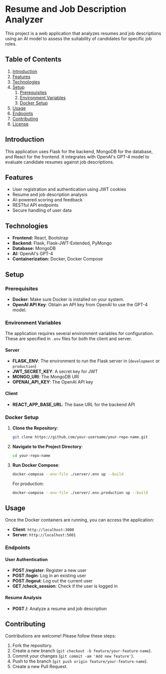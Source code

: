 # Resume and Job Description Analyzer

This project is a web application that analyzes resumes and job descriptions using an AI model to assess the suitability of candidates for specific job roles.

## Table of Contents

1. [Introduction](#introduction)
2. [Features](#features)
3. [Technologies](#technologies)
4. [Setup](#setup)
    1. [Prerequisites](#prerequisites)
    2. [Environment Variables](#environment-variables)
    3. [Docker Setup](#docker-setup)
5. [Usage](#usage)
6. [Endpoints](#endpoints)
7. [Contributing](#contributing)
8. [License](#license)

## Introduction

This application uses Flask for the backend, MongoDB for the database, and React for the frontend. It integrates with OpenAI's GPT-4 model to evaluate candidate resumes against job descriptions.

## Features

- User registration and authentication using JWT cookies
- Resume and job description analysis
- AI-powered scoring and feedback
- RESTful API endpoints
- Secure handling of user data

## Technologies

- **Frontend:** React, Bootstrap
- **Backend:** Flask, Flask-JWT-Extended, PyMongo
- **Database:** MongoDB
- **AI:** OpenAI's GPT-4
- **Containerization:** Docker, Docker Compose

## Setup

### Prerequisites

- **Docker**: Make sure Docker is installed on your system.
- **OpenAI API Key**: Obtain an API key from OpenAI to use the GPT-4 model.

### Environment Variables

The application requires several environment variables for configuration. These are specified in `.env` files for both the client and server.

#### Server

- **FLASK_ENV**: The environment to run the Flask server in (`development` or `production`)
- **JWT_SECRET_KEY**: A secret key for JWT
- **MONGO_URI**: The MongoDB URI
- **OPENAI_API_KEY**: The OpenAI API key

#### Client

- **REACT_APP_BASE_URL**: The base URL for the backend API

### Docker Setup

1. **Clone the Repository**:

   ```bash
   git clone https://github.com/your-username/your-repo-name.git
   ```

2. **Navigate to the Project Directory**:

   ```bash
   cd your-repo-name
   ```

3. **Run Docker Compose**:

   ```bash
   docker-compose --env-file ./server/.env up --build
   ```

   For production:

   ```bash
   docker-compose --env-file ./server/.env.production up --build
   ```

## Usage

Once the Docker containers are running, you can access the application:

- **Client**: `http://localhost:3000`
- **Server**: `http://localhost:5001`

### Endpoints

#### User Authentication

- **POST /register**: Register a new user
- **POST /login**: Log in an existing user
- **POST /logout**: Log out the current user
- **GET /check_session**: Check if the user is logged in

#### Resume Analysis

- **POST /**: Analyze a resume and job description

## Contributing

Contributions are welcome! Please follow these steps:

1. Fork the repository.
2. Create a new branch (`git checkout -b feature/your-feature-name`).
3. Commit your changes (`git commit -am 'Add new feature'`).
4. Push to the branch (`git push origin feature/your-feature-name`).
5. Create a new Pull Request.



